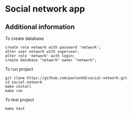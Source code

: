 # Social network app

## Additional information

To create database

```
create role network with password 'network';
alter user network with superuser;
alter role 'network' with login;
create database "network" owner "network";
```

To run project

```
git clone https://github.com/pavlenk0/social-network.git
cd social-network
make install
make run
```

To test project

```
make test
```
